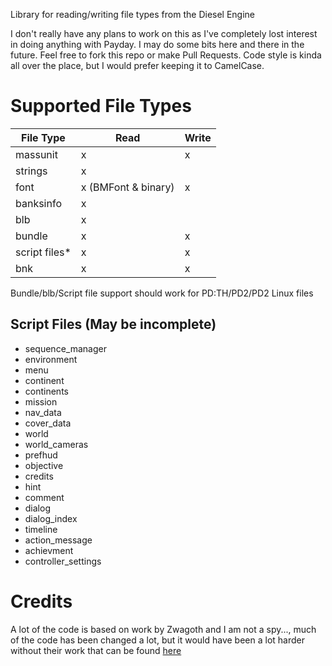 Library for reading/writing file types from the Diesel Engine

I don't really have any plans to work on this as I've completely lost interest in doing anything with Payday. I may do some bits here and there in the future. Feel free to fork this repo or make Pull Requests. Code style is kinda all over the place, but I would prefer keeping it to CamelCase.

# Supported File Types

| File Type | Read | Write |
| --- | --- | --- |
| massunit | x | x |
| strings | x |  |
| font | x (BMFont & binary) | x |
| banksinfo | x | |
| blb | x |  |
| bundle | x | x |
| script files* | x | x |
| bnk | x | x |

Bundle/blb/Script file support should work for PD:TH/PD2/PD2 Linux files

## Script Files (May be incomplete)
* sequence_manager
* environment
* menu
* continent
* continents
* mission
* nav_data
* cover_data
* world
* world_cameras
* prefhud
* objective
* credits
* hint
* comment
* dialog
* dialog_index
* timeline
* action_message
* achievment
* controller_settings

# Credits

A lot of the code is based on work by Zwagoth and I am not a spy..., much of the code has been changed a lot, but it would have been a lot harder without their work that can be found [here](https://bitbucket.org/zabb65/payday-2-modding-information)